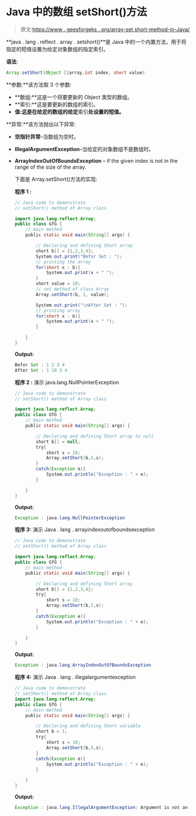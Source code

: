 # Java 中的数组 setShort()方法

> 原文:[https://www . geesforgeks . org/array-set short-method-in-Java/](https://www.geeksforgeeks.org/array-setshort-method-in-java/)

**java . lang . reflect . array . setshort()**是 Java 中的一个内置方法，用于将指定的短值设置为给定对象数组的指定索引。

**语法**:

```java
Array.setShort(Object []array,int index, short value)

```

**参数:**该方法取 3 个参数:

*   **数组:**这是一个将要更新的 Object 类型的数组。
*   **索引:**这是要更新的数组的索引。
*   **值:**这是在给定的**数组的给定**索引**处设置的短值。**

**异常:**该方法抛出以下异常:

*   **空指针异常**–当数组为空时。
*   **IllegalArgumentException**–当给定的对象数组不是数组时。
*   **ArrayIndexOutOfBoundsException** – if the given index is not in the range of the size of the array.

    下面是 Array.setShort()方法的实现:

    **程序 1 :**

    ```java
    // Java code to demonstrate 
    // setShort() method of Array class

    import java.lang.reflect.Array;
    public class GfG {
        // main method
        public static void main(String[] args) {

            // Declaring and defining Short array
            short b[] = {1,2,3,4};
            System.out.print("Befor Set : ");
            // printing the array
            for(short x : b){
                System.out.print(x + " ");
            }
            short value = 10;
            // set method of class Array
            Array.setShort(b, 1, value);

            System.out.print("\nAfter Set : ");
            // printing array
            for(short x : b){
                System.out.print(x + " ");
            }

        }
    }
    ```

    **Output:**

    ```java
    Befor Set : 1 2 3 4 
    After Set : 1 10 3 4

    ```

    **程序 2 :** 演示 java.lang.NullPointerException

    ```java
    // Java code to demonstrate 
    // setShort() method of Array class

    import java.lang.reflect.Array;
    public class GfG {
        // main method
        public static void main(String[] args) {

            // Declaring and defining Short array to null
            short b[] = null;
            try{
                short s = 10;
                Array.setShort(b,5,s);
            }
            catch(Exception e){
                System.out.println("Exception : " + e);
            }

        }
    }
    ```

    **Output:**

    ```java
    Exception : java.lang.NullPointerException

    ```

    **程序 3:** 演示 Java . lang . arrayindexoutofboundsexception

    ```java
    // Java code to demonstrate 
    // setShort() method of Array class

    import java.lang.reflect.Array;
    public class GfG {
        // main method
        public static void main(String[] args) {

            // Declaring and defining Short array
            short b[] = {1,2,3,4};
            try{
                short s = 10;
                Array.setShort(b,5,s);
            }
            catch(Exception e){
                System.out.println("Exception : " + e);
            }

        }
    }
    ```

    **Output:**

    ```java
    Exception : java.lang.ArrayIndexOutOfBoundsException

    ```

    **程序 4:** 演示 Java . lang . illegalargumentexception

    ```java
    // Java code to demonstrate 
    // setShort() method of Array class
    import java.lang.reflect.Array;
    public class GfG {
        // main method
        public static void main(String[] args) {

            // Declaring and defining Short variable
            short b = 1;
            try{
                short s = 10;
                Array.setShort(b,5,s);
            }
            catch(Exception e){
                System.out.println("Exception : " + e);
            }

        }
    }
    ```

    **Output:**

    ```java
    Exception : java.lang.IllegalArgumentException: Argument is not an array

    ```